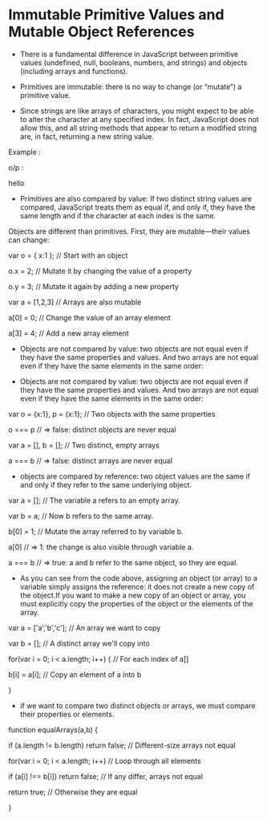# Immutable Primitive Values and Mutable Object References

* There is a fundamental difference in JavaScript between primitive values (undefined, null, booleans, numbers, and strings) and objects (including arrays and functions).

* Primitives are immutable: there is no way to change (or “mutate”) a primitive value.

* Since strings are like arrays of characters, you might expect to be able to alter the character at any specified index.
In fact, JavaScript does not allow this, and all string methods that appear to return a modified string are, in fact, returning a new string value.

Example :

  <script>

var s = "hello"; // Start with some lowercase text

s.toUpperCase(); // Returns "HELLO", but doesn't alter s

console.log(s)

</script>

o/p :

hello

* Primitives are also compared by value: If two distinct string values are compared, JavaScript treats them as equal if, and only if, they have the same length and if the character at each index is the same.

Objects are different than primitives. First, they are mutable—their values can change:

var o = { x:1 }; // Start with an object

o.x = 2; // Mutate it by changing the value of a property

o.y = 3; // Mutate it again by adding a new property

var a = [1,2,3] // Arrays are also mutable

a[0] = 0; // Change the value of an array element

a[3] = 4; // Add a new array element


* Objects are not compared by value: two objects are not equal even if they have the same properties and values. And two arrays are not equal even if they have the same elements in the same order:


* Objects are not compared by value: two objects are not equal even if they have the same properties and values. And two arrays are not equal even if they have the same elements in the same order:

var o = {x:1}, p = {x:1}; // Two objects with the same properties

o === p // => false: distinct objects are never equal

var a = [], b = []; // Two distinct, empty arrays

a === b // => false: distinct arrays are never equal

* objects are compared by reference: two object values are the same if and only if they refer to the same underlying object.

var a = []; // The variable a refers to an empty array.

var b = a; // Now b refers to the same array.

b[0] = 1; // Mutate the array referred to by variable b.

a[0] // => 1: the change is also visible through variable a.

a === b // => true: a and b refer to the same object, so they are equal.


* As you can see from the code above, assigning an object (or array) to a variable simply assigns the reference: it does not create a new copy of the object.If you want to make a new copy of an object or array, you must explicitly copy the properties of the object
or the elements of the array.

var a = ['a','b','c']; // An array we want to copy

var b = []; // A distinct array we'll copy into

for(var i = 0; i < a.length; i++) { // For each index of a[]

b[i] = a[i]; // Copy an element of a into b

}


* if we want to compare two distinct objects or arrays, we must compare their properties or elements.

function equalArrays(a,b) {

if (a.length != b.length) return false; // Different-size arrays not equal

for(var i = 0; i < a.length; i++) // Loop through all elements

if (a[i] !== b[i]) return false; // If any differ, arrays not equal

return true; // Otherwise they are equal

}

